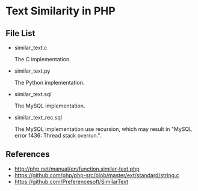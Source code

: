 # Text Similarity in PHP

## File List

* similar\_text.c

	The C implementation.

* similar\_text.py

	The Python implementation.

* similar\_text.sql

	The MySQL implementation.

* similar\_text\_rec.sql

	The MySQL implementation use recursion, which may result in "MySQL error 1436: Thread stack overrun.".

## References
* http://php.net/manual/en/function.similar-text.php
* https://github.com/php/php-src/blob/master/ext/standard/string.c
* https://github.com/Preferencesoft/SimilarText
